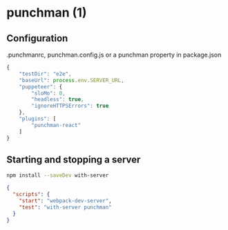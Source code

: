 # punchman (1)


## Configuration

.punchmanrc, punchman.config.js or a punchman property in package.json

```js
{
    "testDir": "e2e",
    "baseUrl": process.env.SERVER_URL,
    "puppeteer": {
        "sloMo": 0,
        "headless": true,
        "ignoreHTTPSErrors": true 
    },
    "plugins": [
        "punchman-react"
    ]
}
```

## Starting and stopping a server

```sh
npm install --saveDev with-server
```

```json
{
  "scripts": {
    "start": "webpack-dev-server",
    "test": "with-server punchman"
  }
}
```